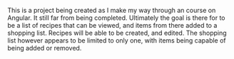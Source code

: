 This is a project being created as I make my way through an course on Angular. It still far from being completed.
Ultimately the goal is there for to be a list of recipes that can be viewed, and items from there added to a shopping
list. Recipes will be able to be created, and edited. The shopping list however appears to be limited to only one, with items being capable of being added or removed.  
